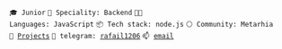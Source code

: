 <code>🎓 Junior</code>
<code>👷 Speciality: Backend</code>
<code>🧑‍💻 Languages: JavaScript</code>
<code>📦 Tech stack: node.js</code>
<code>⚪ Community: Metarhia</code><br>
<code>🧻 [Projects](PROJECTS.md)</code>
<code>💬 telegram: [rafail1206](https://t.me/rafail1206)</code>
<code>📫 [email](mailto:myhametshin.rafael@outlook.com)</code>
